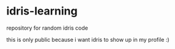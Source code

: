 # idris-learning
repository for random idris code

this is only public because i want idris to show up in my profile :)
